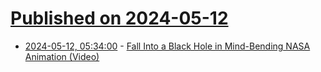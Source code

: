 # [Published on 2024-05-12](index.md)

* [2024-05-12, 05:34:00](https://soylentnews.org/article.pl?sid=24/05/11/0336205&from=rss) - [Fall Into a Black Hole in Mind-Bending NASA Animation (Video)](https://soylentnews.org/article.pl?sid=24/05/11/0336205&from=rss)
